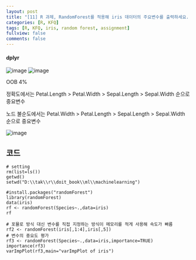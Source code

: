 ```yaml
---
layout: post
title: "[11] R 과제, RandomForest를 적용해 iris 데이터의 주요변수를 출력하세요. "
categories: [R, KFQ]
tags: [R, KFQ, iris, random forest, assignment]
fullview: false
comments: false
---
```


#### dplyr

![image](https://user-images.githubusercontent.com/84369912/126750656-55536af4-e18c-4c7a-9bf9-7179b92db322.png)
![image](https://user-images.githubusercontent.com/84369912/126750681-cbfc435d-be64-46c7-b94f-1d0e9672e85e.png)

OOB 4%

정확도에서는 Petal.Length > Petal.Width > Sepal.Length > Sepal.Width 순으로 중요변수

노드 불순도에서는 Petal.Width > Petal.Length > Sepal.Length > Sepal.Width 순으로 중요변수

![image](https://user-images.githubusercontent.com/84369912/126750717-1a890a1d-f8a2-4f46-b175-56626bfeeab5.png)


## 코드
```
# setting
rm(list=ls())
getwd()
setwd("D:\\tak\\r\\doit_book\\ml\\machinelearning")

#install.packages("randomForest")
library(randomForest)
data(iris)
rf <- randomForest(Species~.,data=iris)
rf

# 포뮬로 방식 대신 변수를 직접 지정하는 방식이 메모리를 적게 사용해 속도가 빠름
rf2 <- randomForest(iris[,1:4],iris[,5])
# 변수의 중요도 평가
rf3 <- randomForest(Species~.,data=iris,importance=TRUE)
importance(rf3)
varImpPlot(rf3,main="varImpPlot of iris")
```